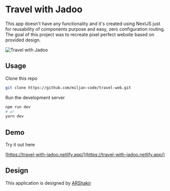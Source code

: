 # Travel with Jadoo

This app doesn't have any functionality and it's created using NextJS just for reusability of components purpose and easy, zero configuration routing. The goal of this project was to recreate pixel perfect website based on provided design.

![Travel with Jadoo](https://miljan.xyz/_ipx/w_1920,q_75/%2Ftravelweb.png?url=%2Ftravelweb.png)

## Usage

Clone this repo

```bash
git clone https://github.com/miljan-code/travel-web.git
```

Run the development server

```bash
npm run dev
# or
yarn dev
```

## Demo

Try it out here

[https://travel-with-jadoo.netlify.app/](https://travel-with-jadoo.netlify.app/)

## Design

This application is designed by [ARShakir](https://www.arshakir.com/)
